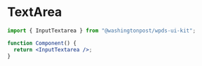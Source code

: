 # TextArea

```jsx
import { InputTextarea } from "@washingtonpost/wpds-ui-kit";

function Component() {
  return <InputTextarea />;
}
```
